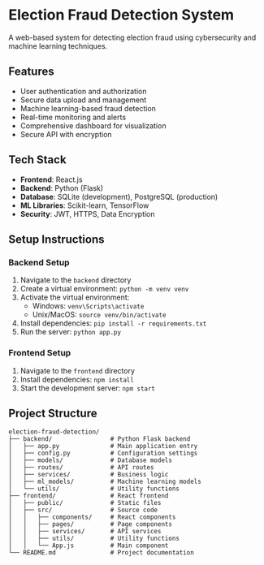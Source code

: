# Election Fraud Detection System

A web-based system for detecting election fraud using cybersecurity and machine learning techniques.

## Features

- User authentication and authorization
- Secure data upload and management
- Machine learning-based fraud detection
- Real-time monitoring and alerts
- Comprehensive dashboard for visualization
- Secure API with encryption

## Tech Stack

- **Frontend**: React.js
- **Backend**: Python (Flask)
- **Database**: SQLite (development), PostgreSQL (production)
- **ML Libraries**: Scikit-learn, TensorFlow
- **Security**: JWT, HTTPS, Data Encryption

## Setup Instructions

### Backend Setup
1. Navigate to the `backend` directory
2. Create a virtual environment: `python -m venv venv`
3. Activate the virtual environment:
   - Windows: `venv\Scripts\activate`
   - Unix/MacOS: `source venv/bin/activate`
4. Install dependencies: `pip install -r requirements.txt`
5. Run the server: `python app.py`

### Frontend Setup
1. Navigate to the `frontend` directory
2. Install dependencies: `npm install`
3. Start the development server: `npm start`

## Project Structure

```
election-fraud-detection/
├── backend/                # Python Flask backend
│   ├── app.py              # Main application entry
│   ├── config.py           # Configuration settings
│   ├── models/             # Database models
│   ├── routes/             # API routes
│   ├── services/           # Business logic
│   ├── ml_models/          # Machine learning models
│   └── utils/              # Utility functions
├── frontend/               # React frontend
│   ├── public/             # Static files
│   ├── src/                # Source code
│   │   ├── components/     # React components
│   │   ├── pages/          # Page components
│   │   ├── services/       # API services
│   │   ├── utils/          # Utility functions
│   │   └── App.js          # Main component
└── README.md               # Project documentation
```